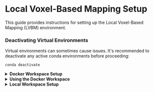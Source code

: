 # Local Voxel-Based Mapping Setup

This guide provides instructions for setting up the Local Voxel-Based Mapping (LVBM) environment.

### Deactivating Virtual Environments
Virtual environments can sometimes cause issues. It's recommended to deactivate any active conda environments before proceeding:

```
conda deactivate
```
<details>
<summary> <b>Docker Workspace Setup</b> </summary>

This guide is based on a slightly modified version from [Isaac ROS NVBlox Setup](https://nvidia-isaac-ros.github.io/repositories_and_packages/isaac_ros_nvblox/isaac_ros_nvblox/index.html#set-up-package-name).

1. **Create a workspace directory**:

```
mkdir -p  ~/workspaces/
```

2. **Clone the LVBM repository**:
```
cd  ~/workspaces && \
git clone https://github.com/KasperMollerHansen/LVBM.git isaac_ros-dev

cd ~/workspaces/isaac_ros-dev/ && \
git submodule update --init --recursive
```

3. **Set the workspace environment variable**:

```
echo "export ISAAC_ROS_WS=${HOME}/workspaces/isaac_ros-dev/" >> ~/.bashrc
echo "export ROS_DOMAIN_ID=<your_domain_id>" >> ~/.bashrc
source ~/.bashrc
```

4. **Setup Docker Environment**:
```
cd ${ISAAC_ROS_WS} && \
./scripts/docker_env_setup.sh
```
</details>

<details>
<summary><b>Using the Docker Workspace</b></summary>


1. **Launching Docker**

To launch the Docker container, run the following commands:

```
cd $ISAAC_ROS_WS/src/isaac_ros_common && \
./scripts/run_dev.sh
```


2. **Build the Workspace in the Docker**

Once the Docker environment is up and running, you can build the workspace:
```
cd $ISAAC_ROS_WS/ && \
./scripts/build_docker_workspace.sh
```
3. **Run Nvblox**
```
cd $ISAAC_ROS_WS/ && \
source install/setup.bash
ros2 launch sim_nvblox 2d_nvblox.launch.py 
```
4. **Test**

It can be nice to test if the error is in nvblox or in the sim_nvblox_script.
```
cd $ISAAC_ROS_WS/ && \
source install/setup.bash
ros2 launch nvblox_examples_bringup isaac_sim_example.launch.py \
rosbag:=${ISAAC_ROS_WS}/isaac_ros_assets/isaac_ros_nvblox/quickstart \
navigation:=False
```
</details>

<details>
<summary> <b>Local Workspace Setup</b> </summary>

1. **Clone the LVBM repository**:
```
cd  ~/workspaces && \
git clone https://github.com/KasperMollerHansen/LVBM.git
cd ~/workspaces/LVBM && \
git submodule update --init --recursive
```

2. **Set the workspace environment variable**:

```
echo "export LOCAL_ROS_WS=${HOME}/workspaces/LVBM/" >> ~/.bashrc
source ~/.bashrc
```
3. **Build the local workspace**
```
cd $LOCAL_ROS_WS/ && \
./scripts/build_local_workspace.sh
```
```
4. **Start simulation**

You can make an alias for this
```
cd $LOCAL_ROS_WS/ && source install/setup.bash && ./src/pegasus_sim_env/launch_pegasus.sh
```
5. **Launch Planer Node**
```
cd $LOCAL_ROS_WS/
source install/setup.bash
ros2 launch pegasus_sim_env pegasus.launch.py
```

</details>

